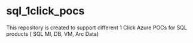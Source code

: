 # sql_1click_pocs
This repository is created to support different 1 Click Azure POCs for SQL products ( SQL MI, DB, VM, Arc Data)
